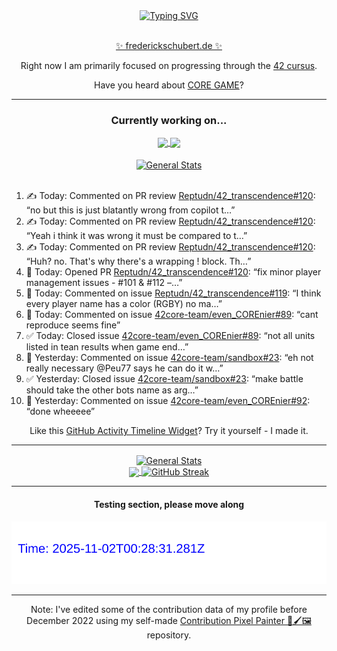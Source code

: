 <div align="center">
	<a href="https://git.io/typing-svg"><img src="https://readme-typing-svg.demolab.com?font=Fira+Code&size=30&pause=1000&color=70A5FD&background=1A1B27&center=true&vCenter=true&repeat=false&random=false&width=550&lines=%F0%9F%91%8B+Hello+World!+I'm+Freddy!+%F0%9F%96%96" alt="Typing SVG" /></a>
</div>
<br>
<div align="center">
	<p></p><a href="https://frederickschubert.de">✨ frederickschubert.de ✨</a></p>
	<p>Right now I am primarily focused on progressing through the <a href="https://github.com/FreddyMSchubert/42_cursus">42 cursus</a>.</p>
	<p>Have you heard about <a href="https://coregame.de/">CORE GAME</a>?</p>
</div>

<hr>

<div align="center">

### Currently working on...

<!-- [![current_repo](https://github-readme-stats.vercel.app/api/pin/?username=FreddyMSchubert&repo=Crafty_Concoctions&theme=tokyonight)](https://github.com/FreddyMSchubert/Crafty_Concoctions) -->

<div align="center">
	<a href="https://github.com/Reptudn/42_transcendence" target="_blank">
		<img align="center" src="https://github-readme-stats.vercel.app/api/pin/?username=Reptudn&repo=42_transcendence&theme=tokyonight" />
	</a>
	<a href="https://github.com/42core-team/even_COREnier" target="_blank">
		<img align="center" src="https://github-readme-stats.vercel.app/api/pin/?username=42core-team&repo=even_COREnier&theme=tokyonight" />
	</a>
</div>

<br>

<div align="center">
	<a href="https://github.com/FreddyMSchubert/42_cursus" target="_blank">
		<img align="center" src="https://github-readme-stats.vercel.app/api/pin/?username=FreddyMSchubert&repo=42_cursus&theme=tokyonight" alt="General Stats" />
	</a>
</div>

<br>

<div align="left">
<ol>
<!-- ACTIVITY:START -->
<li>✍️ Today: Commented on PR review <a href="https://github.com/Reptudn/42_transcendence/pull/120#discussion_r2265309444">Reptudn/42_transcendence#120</a>: “no but this is just blatantly wrong from copilot t…”</li>
<li>✍️ Today: Commented on PR review <a href="https://github.com/Reptudn/42_transcendence/pull/120#discussion_r2265309012">Reptudn/42_transcendence#120</a>: “Yeah i think it was wrong it must be compared to t…”</li>
<li>✍️ Today: Commented on PR review <a href="https://github.com/Reptudn/42_transcendence/pull/120#discussion_r2265307156">Reptudn/42_transcendence#120</a>: “Huh? no. That's why there's a wrapping ! block. Th…”</li>
<li>🚀 Today: Opened PR <a href="https://github.com/Reptudn/42_transcendence/pull/120">Reptudn/42_transcendence#120</a>: “fix minor player management issues - #101 & #112 –…”</li>
<li>💬 Today: Commented on issue <a href="https://github.com/Reptudn/42_transcendence/issues/119#issuecomment-3172635622">Reptudn/42_transcendence#119</a>: “I think every player name has a color (RGBY) no ma…”</li>
<li>💬 Today: Commented on issue <a href="https://github.com/42core-team/even_COREnier/issues/89#issuecomment-3172565685">42core-team/even_COREnier#89</a>: “cant reproduce seems fine”</li>
<li>✅ Today: Closed issue <a href="https://github.com/42core-team/even_COREnier/issues/89">42core-team/even_COREnier#89</a>: “not all units listed in tean results when game end…”</li>
<li>💬 Yesterday: Commented on issue <a href="https://github.com/42core-team/sandbox/issues/23#issuecomment-3172003890">42core-team/sandbox#23</a>: “eh not really necessary @Peu77 says he can do it w…”</li>
<li>✅ Yesterday: Closed issue <a href="https://github.com/42core-team/sandbox/issues/23">42core-team/sandbox#23</a>: “make battle should take the other bots name as arg…”</li>
<li>💬 Yesterday: Commented on issue <a href="https://github.com/42core-team/even_COREnier/issues/92#issuecomment-3171882063">42core-team/even_COREnier#92</a>: “done wheeeee”</li>
<!-- ACTIVITY:END -->
</ol>
</div>

Like this [GitHub Activity Timeline Widget](https://github.com/FreddyMSchubert/github-activity-timeline)? Try it yourself - I made it.

<hr>

<div align="center">
	<a href="https://github.com/anuraghazra/github-readme-stats" target="_blank">
		<img height=200 align="center" src="https://github-readme-stats.vercel.app/api?username=FreddyMSchubert&show_icons=true&theme=tokyonight&card_width=650" alt="General Stats" />
	</a>
</div>

<div align="center">
	<a href="https://github.com/anuraghazra/github-readme-stats" target="_blank">
		<img height=200 align="center" src="https://github-readme-stats.vercel.app/api/top-langs/?username=FreddyMSchubert&layout=donut&theme=tokyonight&card_width=320">
	</a>
	<a href="https://github.com/DenverCoder1/github-readme-streak-stats" target="_blank">
		<img height=200 align="center" src="https://streak-stats.demolab.com?user=FreddyMSchubert&theme=tokyonight&date_format=j%20M%5B%20Y%5D&card_width=320&card_height=200&hide_total_contributions=true" alt="GitHub Streak" />
	</a>
</div>

<hr>

#### Testing section, please move along

![GitHub Defenders SVG](https://github.com/FreddyMSchubert/FreddyMSchubert/blob/github_defenders_output/output.svg)

<hr>

Note: I've edited some of the contribution data of my profile before December 2022 using my self-made [Contribution Pixel Painter 🎨🖌️🖼️](https://github.com/FreddyMSchubert/contribution-pixel-painter) repository.
